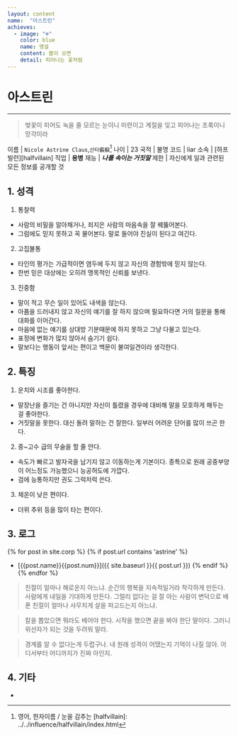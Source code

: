 ```yaml
---
layout: content
name:  "아스트린"
achieves:
  - image: "❄️"
    color: blue
    name: 앵설
    content: 봄이 오면
    detail: 피어나는 꽃처럼
---
```

# 아스트린
---
> 벚꽃이 피어도 녹을 줄 모르는 눈이니 미련이고
> 계절을 잊고 피어나는 초록이니 망각이라

이름 | `Nicole Astrine Claus`,`산타霰躱`[^name]
나이 | 23
국적 | 불명
코드 | liar
소속 | [하프빌런][halfvillain]
직업 | **용병**
재능 | ***나를 속이는 거짓말***
제한 | 자신에게 일과 관련된 모든 정보를 공개할 것

## 1. 성격

1. 통찰력
  - 사람의 비밀을 알아채거나, 죄지은 사람의 마음속을 잘 꿰뚫어본다.
  - 그럼에도 믿지 못하고 꼭 물어본다. 말로 들어야 진실이 된다고 여긴다.
2. 고집불통
  - 타인의 평가는 가급적이면 염두에 두지 않고 자신의 경험밖에 믿지 않는다.
  - 한번 믿은 대상에는 오히려 맹목적인 신뢰를 보낸다.
3. 진중함
  - 말이 적고 무슨 일이 있어도 내색을 않는다.
  - 아픔을 드러내지 않고 자신의 얘기를 잘 하지 않으며 필요하다면 거의 질문을 통해 대화를 이어간다.
  - 마음에 없는 얘기를 상대방 기분때문에 하지 못하고 그냥 다물고 있는다.
  - 표정에 변화가 많지 않아서 숨기기 쉽다.
  - 말보다는 행동이 앞서는 편이고 백문이 불여일견이라 생각한다.

## 2. 특징

1. 운치와 시조를 좋아한다.
  - 말장난을 즐기는 건 아니지만 자신이 틀렸을 경우에 대비해 말을 모호하게 해두는 걸 좋아한다.
  - 거짓말을 못한다. 대신 돌려 말하는 건 잘한다. 일부러 어려운 단어를 많이 쓰곤 한다.
2. 중~고수 급의 무술을 할 줄 안다.
  - 속도가 빠르고 발자국을 남기지 않고 이동하는게 기본이다. 종특으로 원래 공중부양이 어느정도 가능했으니 능공허도에 가깝다.
  - 검에 능통하지만 권도 그럭저럭 쓴다.
3. 체온이 낮은 편이다.
  - 더위 추위 등을 많이 타는 편이다.


## 3. 로그

{% for post in site.corp %}
{% if post.url contains 'astrine' %}
- [{{post.name}}{{post.num}}]({{ site.baseurl }}{{ post.url }})
{% endif %}
{% endfor %}

> 친절이 얼마나 해로운지 아느냐. 순간의 행복을 지속적일거라 착각하게 만든다. 사람에게 내일을 기대하게 만든다. 그럴리 없다는 걸 잘 아는 사람이 변덕으로 배푼 친절이 얼마나 사무치게 살을 파고드는지 아느냐.

> 칼을 뽑았으면 뭐라도 베어야 한다. 시작을 했으면 끝을 봐야 한단 말이다. 그러니 위선자가 되는 것을 두려워 말라.

> 경계를 알 수 없다는게 두렵구나. 내 원래 성격이 어땠는지 기억이 나질 않아. 어디서부터 어디까지가 진짜 아인지.

## 4. 기타
-

[^name]: 영어, 한자이름 / 눈을 감추는
[halfvillain]: ../../influence/halfvillain/index.html
